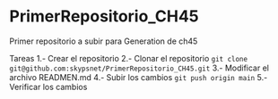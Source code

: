 # PrimerRepositorio_CH45
Primer repositorio a subir para Generation de ch45

Tareas
1.- Crear el repositorio
2.- Clonar el repositorio
``` git clone git@github.com:skypsnet/PrimerRepositorio_CH45.git ```
3.- Modificar el archivo READMEN.md
4.- Subir los cambios
 ``` git push origin main ```
5.- Verificar los cambios

